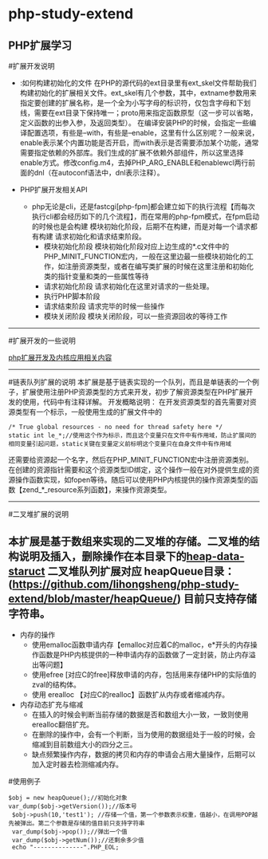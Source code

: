 # php-study-extend
PHP扩展学习
---
#扩展开发说明
+ :如何构建初始化的文件
      在PHP的源代码的ext目录里有ext_skel文件帮助我们构建初始化的扩展相关文件。ext_skel有几个参数，其中，extname参数用来指定要创建的扩展名称，是一个全为小写字母的标识符，仅包含字母和下划线，需要在ext目录下保持唯一；proto用来指定函数原型（这一步可以省略，定义函数的出参入参，及返回类型）。
      在编译安装PHP的时候，会指定一些编译配置选项，有些是–with，有些是–enable，这里有什么区别呢？一般来说，enable表示某个内置功能是否开启，而with表示是否需要添加某个功能，通常需要指定依赖的外部库。我们生成的扩展不依赖外部组件，所以这里选择enable方式。修改config.m4，去掉PHP_ARG_ENABLE和enablewcl两行前面的dnl（在autoconf语法中，dnl表示注释）。

+ PHP扩展开发相关API
  + php无论是cli，还是fastcgi[php-fpm]都会建立如下的执行流程【而每次执行cli都会经历如下的几个流程】，而在常用的php-fpm模式，在fpm启动的时候也是会构建 模块初始化阶段，后期不在构建，而是对每一个请求都有构建 请求初始化和请求结束阶段。
      + 模块初始化阶段
            模块初始化阶段对应上边生成的*.c文件中的PHP_MINIT_FUNCTION宏内，一般在这里边最一些模块初始化的工作，如注册资源类型，或者在编写类扩展的时候在这里注册和初始化类的指针变量和类的一些属性等待
      + 请求初始化阶段
            请求初始化在这里对请求的一些处理。
      + 执行PHP脚本阶段
      + 请求结束阶段
            请求完毕的时候一些操作
      + 模块关闭阶段
            模块关闭阶段，可以一些资源回收的等待工作
---

#扩展开发的一些说明

  [php扩展开发及内核应用相关内容](https://github.com/lihongsheng/php-study-extend/blob/master/PHP-%E6%89%A9%E5%B1%95%E5%BC%80%E5%8F%91%E5%8F%8A%E5%86%85%E6%A0%B8%E5%BA%94%E7%94%A8%E7%9B%B8%E5%85%B3%E5%86%85%E5%AE%B9-v1.0.pdf)

---
#链表队列扩展的说明
   本扩展是基于链表实现的一个队列，而且是单链表的一个例子，扩展使用注册PHP资源类型的方式来开发，初步了解资源类型在PHP扩展开发的使用，代码中有注释详解。
  开发概略说明：
     在开发资源类型的首先需要对资源类型有一个标示，一般使用生成的扩展文件中的
```
/* True global resources - no need for thread safety here */
static int le_*;//使用这个作为标示，而且这个变量只在文件中有作用域，防止扩展间的相同变量引起问题，static关键在变量定义前标明这个变量只在自身文件中有作用域
```
还需要给资源起一个名字，然后在PHP_MINIT_FUNCTION宏中注册资源类别。在创建的资源指针需要和这个资源类型ID绑定，这个操作一般在对外提供生成的资源操作函数实现，如fopen等待。随后可以使用PHP内核提供的操作资源类型的函数【zend_*_resource系列函数】，来操作资源类型。


***
#二叉堆扩展的说明

  本扩展是基于数组来实现的二叉堆的存储。二叉堆的结构说明及插入，删除操作在本目录下的[heap-data-staruct](https://github.com/lihongsheng/php-study-extend/blob/master/heapQueue/head-data-struct.md)
   二叉堆队列扩展对应 heapQueue目录：(https://github.com/lihongsheng/php-study-extend/blob/master/heapQueue/) 
   目前只支持存储字符串。
  ---
+ 内存的操作
  + 使用emalloc函数申请内存【emalloc对应着C的malloc，e*开头的内存操作函数是PHP内核提供的一种申请内存的函数做了一定封装，防止内存溢出等问题】
  + 使用efree [对应C的free]释放申请的内存，包括用来存储PHP的实际值的zval的结构体。
  + 使用 erealloc 【对应C的realloc】函数扩从内存或者缩减内存。
+ 内存动态扩充与缩减
   + 在插入的时候会判断当前存储的数据是否和数组大小一致，一致则使用erealloc翻倍扩充。
   + 在删除的操作中，会有一个判断，当为使用的数据组处于一般的时候，会缩减到目前数组大小的四分之三。
   + 缺点频繁操作内存，数据的拷贝和内存的申请会占用大量操作，后期可以加入定时器去检测缩减内存。

#使用例子
```
$obj = new heapQueue();//初始化对象
var_dump($obj->getVersion());//版本号
 $obj->push(10,'test1'); //存储一个值，第一个参数表示权重，值越小，在调用POP越先被弹出。第二个参数是存储的值目前只支持字符串
 var_dump($obj->pop());//弹出一个值
 var_dump($obj->getNum());//还剩余多少值
 echo "--------------".PHP_EOL;
```
